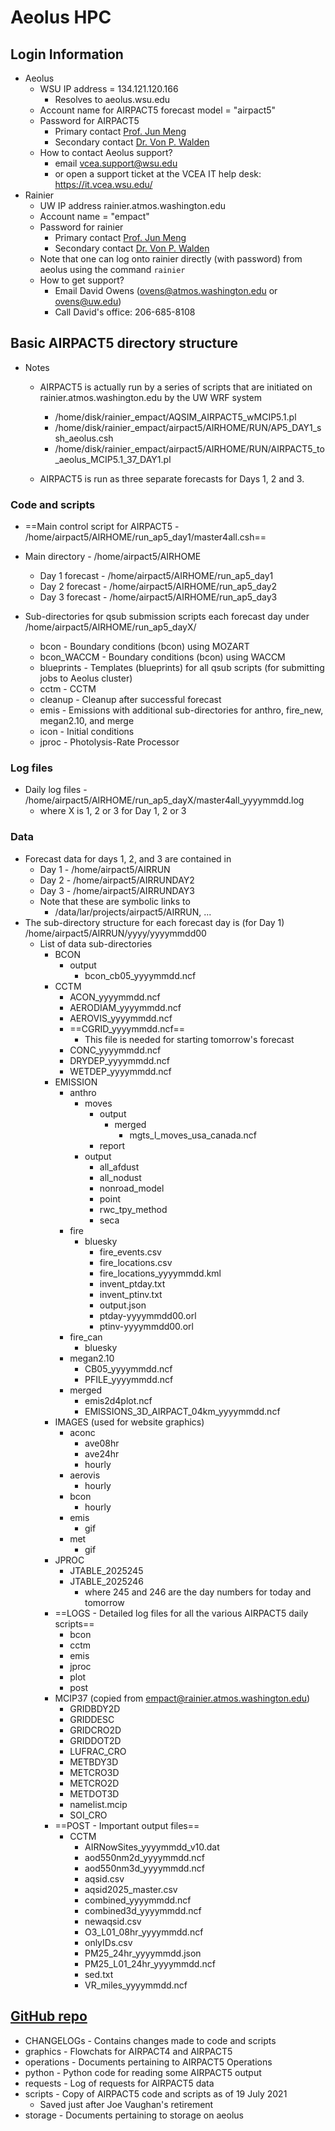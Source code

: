 # Aeolus HPC

## Login Information

- Aeolus
  - WSU IP address = 134.121.120.166
    - Resolves to aeolus.wsu.edu
  - Account name for AIRPACT5 forecast model = "airpact5"
  - Password for AIRPACT5
    - Primary contact [Prof. Jun Meng](mailto:jun.meng@wsu.edu)
    - Secondary contact [Dr. Von P. Walden](mailto:v.walden@wsu.edu)
  - How to contact Aeolus support?
      - email vcea.support@wsu.edu
      - or open a support ticket at the VCEA IT help desk: https://it.vcea.wsu.edu/ 
- Rainier
  - UW IP address rainier.atmos.washington.edu
  - Account name = "empact"
  - Password for rainier
    - Primary contact [Prof. Jun Meng](mailto:jun.meng@wsu.edu)
    - Secondary contact [Dr. Von P. Walden](mailto:v.walden@wsu.edu)
  - Note that one can log onto rainier directly (with password) from aeolus using the command ```rainier```
  - How to get support?
      - Email David Owens (ovens@atmos.washington.edu or ovens@uw.edu)
      - Call David's office: 206-685-8108 

## Basic AIRPACT5 directory structure

- Notes
  - AIRPACT5 is actually run by a series of scripts that are initiated on rainier.atmos.washington.edu by the UW WRF system
    - /home/disk/rainier_empact/AQSIM_AIRPACT5_wMCIP5.1.pl
    - /home/disk/rainier_empact/airpact5/AIRHOME/RUN/AP5_DAY1_ssh_aeolus.csh
    - /home/disk/rainier_empact/airpact5/AIRHOME/RUN/AIRPACT5_to_aeolus_MCIP5.1_37_DAY1.pl

  - AIRPACT5 is run as three separate forecasts for Days 1, 2 and 3.

### Code and scripts

- ==Main control script for AIRPACT5 - /home/airpact5/AIRHOME/run_ap5_day1/master4all.csh==

- Main directory - /home/airpact5/AIRHOME
  - Day 1 forecast - /home/airpact5/AIRHOME/run_ap5_day1
  - Day 2 forecast - /home/airpact5/AIRHOME/run_ap5_day2
  - Day 3 forecast - /home/airpact5/AIRHOME/run_ap5_day3

- Sub-directories for qsub submission scripts each forecast day under /home/airpact5/AIRHOME/run_ap5_dayX/
  - bcon - Boundary conditions (bcon) using MOZART
  - bcon_WACCM - Boundary conditions (bcon) using WACCM
  - blueprints - Templates (blueprints) for all qsub scripts (for submitting jobs to Aeolus cluster)
  - cctm - CCTM 
  - cleanup - Cleanup after successful forecast
  - emis - Emissions with additional sub-directories for anthro, fire_new, megan2.10, and merge
  - icon - Initial conditions
  - jproc - Photolysis-Rate Processor

### Log files

- Daily log files - /home/airpact5/AIRHOME/run_ap5_dayX/master4all_yyyymmdd.log
  - where X is 1, 2 or 3 for Day 1, 2 or 3

### Data

- Forecast data for days 1, 2, and 3 are contained in
  - Day 1 - /home/airpact5/AIRRUN
  - Day 2 - /home/airpact5/AIRRUNDAY2
  - Day 3 - /home/airpact5/AIRRUNDAY3
  - Note that these are symbolic links to
    - /data/lar/projects/airpact5/AIRRUN, ...
- The sub-directory structure for each forecast day is (for Day 1) /home/airpact5/AIRRUN/yyyy/yyyymmdd00
  - List of data sub-directories
    - BCON
      - output
        - bcon_cb05_yyyymmdd.ncf
    - CCTM
      - ACON_yyyymmdd.ncf
      - AERODIAM_yyyymmdd.ncf
      - AEROVIS_yyyymmdd.ncf
      - ==CGRID_yyyymmdd.ncf==
        - This file is needed for starting tomorrow's forecast
      - CONC_yyyymmdd.ncf
      - DRYDEP_yyyymmdd.ncf
      - WETDEP_yyyymmdd.ncf
    - EMISSION
      - anthro
        - moves
          - output
            - merged
              - mgts_l_moves_usa_canada.ncf
          - report
        - output
          - all_afdust
          - all_nodust
          - nonroad_model
          - point
          - rwc_tpy_method
          - seca
      - fire
        - bluesky
          - fire_events.csv
          - fire_locations.csv
          - fire_locations_yyyymmdd.kml
          - invent_ptday.txt
          - invent_ptinv.txt
          - output.json
          - ptday-yyyymmdd00.orl
          - ptinv-yyyymmdd00.orl
      - fire_can
        - bluesky
      - megan2.10
        - CB05_yyyymmdd.ncf
        - PFILE_yyyymmdd.ncf
      - merged
        - emis2d4plot.ncf
        - EMISSIONS_3D_AIRPACT_04km_yyyymmdd.ncf
    - IMAGES (used for website graphics)
      - aconc
        - ave08hr
        - ave24hr
        - hourly
      - aerovis
        - hourly
      - bcon
        - hourly
      - emis
        - gif
      - met
        - gif
    - JPROC
      - JTABLE_2025245
      - JTABLE_2025246
        - where 245 and 246 are the day numbers for today and tomorrow
    - ==LOGS - Detailed log files for all the various AIRPACT5 daily scripts==
      - bcon
      - cctm
      - emis
      - jproc
      - plot
      - post
    - MCIP37 (copied from empact@rainier.atmos.washington.edu)
      - GRIDBDY2D
      - GRIDDESC
      - GRIDCRO2D
      - GRIDDOT2D
      - LUFRAC_CRO
      - METBDY3D
      - METCRO3D
      - METCRO2D
      - METDOT3D
      - namelist.mcip
      - SOI_CRO
    - ==POST - Important output files==
      - CCTM
        - AIRNowSites_yyyymmdd_v10.dat
        - aod550nm2d_yyyymmdd.ncf
        - aod550nm3d_yyyymmdd.ncf
        - aqsid.csv
        - aqsid2025_master.csv
        - combined_yyyymmdd.ncf
        - combined3d_yyyymmdd.ncf
        - newaqsid.csv
        - O3_L01_08hr_yyyymmdd.ncf
        - onlyIDs.csv
        - PM25_24hr_yyyymmdd.json
        - PM25_L01_24hr_yyyymmdd.ncf
        - sed.txt
        - VR_miles_yyyymmdd.ncf

## [GitHub repo](https://github.com/wsular/airpact)

- CHANGELOGs - Contains changes made to code and scripts
- graphics - Flowchats for AIRPACT4 and AIRPACT5
- operations - Documents pertaining to AIRPACT5 Operations
- python - Python code for reading some AIRPACT5 output
- requests - Log of requests for AIRPACT5 data
- scripts - Copy of AIRPACT5 code and scripts as of 19 July 2021
  - Saved just after Joe Vaughan's retirement
- storage - Documents pertaining to storage on aeolus
